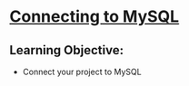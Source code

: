 # [Connecting to MySQL](https://login.codingdojo.com/m/315/9533/64298)

## Learning Objective:

- Connect your project to MySQL